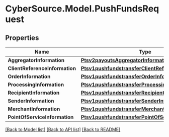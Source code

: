 # CyberSource.Model.PushFundsRequest
## Properties

Name | Type | Description | Notes
------------ | ------------- | ------------- | -------------
**AggregatorInformation** | [**Ptsv2payoutsAggregatorInformation**](Ptsv2payoutsAggregatorInformation.md) |  | [optional] 
**ClientReferenceInformation** | [**Ptsv1pushfundstransferClientReferenceInformation**](Ptsv1pushfundstransferClientReferenceInformation.md) |  | [optional] 
**OrderInformation** | [**Ptsv1pushfundstransferOrderInformation**](Ptsv1pushfundstransferOrderInformation.md) |  | 
**ProcessingInformation** | [**Ptsv1pushfundstransferProcessingInformation**](Ptsv1pushfundstransferProcessingInformation.md) |  | [optional] 
**RecipientInformation** | [**Ptsv1pushfundstransferRecipientInformation**](Ptsv1pushfundstransferRecipientInformation.md) |  | [optional] 
**SenderInformation** | [**Ptsv1pushfundstransferSenderInformation**](Ptsv1pushfundstransferSenderInformation.md) |  | [optional] 
**MerchantInformation** | [**Ptsv1pushfundstransferMerchantInformation**](Ptsv1pushfundstransferMerchantInformation.md) |  | [optional] 
**PointOfServiceInformation** | [**Ptsv1pushfundstransferPointOfServiceInformation**](Ptsv1pushfundstransferPointOfServiceInformation.md) |  | [optional] 

[[Back to Model list]](../README.md#documentation-for-models) [[Back to API list]](../README.md#documentation-for-api-endpoints) [[Back to README]](../README.md)

